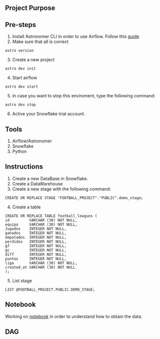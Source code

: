 ## Project Purpose

## Pre-steps
1. Install Astronomer CLI in order to use Airflow. Follow this [guide](https://docs.astronomer.io/astro/cli/install-cli?tab=windows#install-the-astro-cli)
2. Make sure that all is correct
```
astro version
```
3. Create a new project
```
astro dev init
```
4. Start airflow
```
astro dev start
```
5. In case you want to stop this enviroment, type the following command:
```
astro dev stop
```
6. Active your Snowflake trial account.


## Tools
1. Airflow/Astronomer
2. Snowflake
3. Python

## Instructions
1. Create a new DataBase in Snowflake.
2. Create a DataWarehouse
3. Create a new stage with the following command:
```
CREATE OR REPLACE STAGE "FOOTBALL_PROJECT"."PUBLIC".demo_stage;
```
4. Create a table
```
CREATE OR REPLACE TABLE football_leagues (
id         VARCHAR (30) NOT NULL,
equipo     VARCHAR (30) NOT NULL,
Jugados    INTEGER NOT NULL,
ganados    INTEGER NOT NULL,
empatados  INTEGER NOT NULL,
perdidos   INTEGER NOT NULL,
gf         INTEGER NOT NULL,
gc         INTEGER NOT NULL,
diff       INTEGER NOT NULL,
puntos     INTEGER NOT NULL,
liga       VARCHAR (30) NOT NULL,
created_at VARCHAR (30) NOT NULL
);
```
5. List stage
```
LIST @FOOTBALL_PROJECT.PUBLIC.DEMO_STAGE;
```
## Notebook
Working on [notebook](notebooks/notebook.ipynb) in order to understand how to obtain the data.
## DAG
